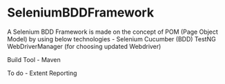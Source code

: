 # SeleniumBDDFramework

A Selenium BDD Framework is made on the concept of POM (Page Object Model) by using below technologies - 
Selenium
Cucumber (BDD)
TestNG
WebDriverManager (for choosing updated Webdriver)

Build Tool - Maven

To do - 
Extent Reporting
